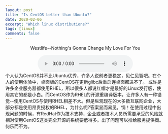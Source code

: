```yaml
---
layout: post
title: "Is CentOS better than Ubuntu?"
date: 2020-02-06
excerpt: "Which linux distributions?"
tags: [linux]
comments: false
---
```

<center>
<p>Westlife--Nothing's Gonna Change My Love For You</p>
<audio src="https://aiologybay.github.io/assets/mp3/bg.mp3" autoplay="autoplay" controls="controls" preload="auto"></audio>
</center>
个人认为CentOS并不比Ubuntu优秀，许多人说前者更稳定，见仁见智吧。在个人的使用体验中，桌面版的CentOS在更新glibc后重启连桌面都进不了。
或许是许多企业服务器都使用RHEL，所以很多人都说红帽才是最好的Linux发行版，使用其它的都是小白。而CentOS作为RHEL的开源重编译版本，让许多人有一种错觉--使用CentOS与使用RHEL相差不大。但是纵观现在的大多数互联网企业，大部分都是使用昂贵授权的RHEL，为什么呢?答案显而易见，锅！在使用过程中出现问题的时候，有RedHat作为技术支持，企业或者技术人员所需要承受的风险就相对使用CentOS这类完全开源的系统要低得多。出了问题可以推给服务提供商。何乐而不为。
